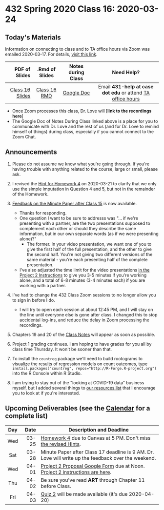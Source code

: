 # 432 Spring 2020 Class 16: 2020-03-24

## Today's Materials

Information on connecting to class and to TA office hours via Zoom was emailed 2020-03-17. For details, [visit this link](https://github.com/THOMASELOVE/2020-432/blob/master/zoom.md). 

PDF of Slides | .Rmd of Slides | Notes during Class | Need Help? 
------------: | :------------------: | :---------------------------: | :------------------------:
[Class 16 Slides](https://github.com/THOMASELOVE/2020-432/blob/master/classes/class16/432_2020_slides16.pdf) | [Class 16 RMD](https://github.com/THOMASELOVE/2020-432/blob/master/classes/class16/432_2020_slides16.Rmd) | [Google Doc](https://docs.google.com/document/d/1VpnXK654mVLJKMnbxMyhvLSEaOwyZhO2itaMf1a3N4U/edit?usp=sharing) | Email **431-help at case dot edu** or attend [TA office hours](https://github.com/THOMASELOVE/2020-432/blob/master/calendar.md#ta-office-hours)

- Once Zoom processes this class, Dr. Love will [**link to the recordings here**]
- The Google Doc of Notes During Class linked above is a place for you to communicate with Dr. Love and the rest of us (and for Dr. Love to remind himself of things) during class, especially if you cannot connect to the Zoom Chat.

## Announcements

1. Please do not assume we know what you're going through. If you're having trouble with anything related to the course, large or small, please ask.

2. I revised the [Hint for Homework 4](https://github.com/THOMASELOVE/2020-432/blob/master/homework/hw04/homework4_hints_2020-03-21.pdf) on 2020-03-21 to clarify that we only use the simple imputation in Question 4 and 5, but not in the remainder of the Homework.

3. [Feedback on the Minute Paper after Class 15](https://bit.ly/432-2020-minute-15-feedback) is now available.
    - Thanks for responding.
    - One question I want to be sure to addresss was "... if we're presenting with a partner, are the two presentations supposed to complement each other or should they describe the same information, but in our own separate words (as if we were presenting alone)?"
        - The former. In your video presentation, we want one of you to give the first half of the full presentation, and the other to give the second half. You're not giving two different versions of the same material - you're each presenting half of the complete presentation.
    - I've also adjusted the time limit for the video presentations [in the Project 2 Instructions](https://github.com/THOMASELOVE/2020-432/blob/master/projects/project2/README.md) to give you 3-5 minutes if you're working alone, and a total of 6-8 minutes (3-4 minutes each) if you are working with a partner.

4. I've had to change the 432 Class Zoom sessions to no longer allow you to sign in before I do. 
    - I will try to open each session at about 12:45 PM, and I will stay on the line until everyone else is gone after class. I changed this to stop accidental log-ins, and reduce the delay in Zoom processing the recordings.

5. Chapters 19 and 20 of the [Class Notes](https://thomaselove.github.io/2020-432-book/) will appear as soon as possible.

6. Project 1 grading continues. I am hoping to have grades for you all by class time Thursday. It won't be sooner than that.

7. To install the `countreg` package we'll need to build rootograms to visualize the results of regression models on count outcomes, type `install.packages("countreg", repos="http://R-Forge.R-project.org")` into the R Console within R Studio.

8. I am trying to stay out of the "looking at COVID-19 data" business myself, but I added several things to [our resources list](https://github.com/THOMASELOVE/2020-432/blob/master/covid19resources.md) that I encourage you to look at if you're interested.

## Upcoming Deliverables (see the [Calendar](https://github.com/THOMASELOVE/2020-432/blob/master/calendar.md) for a complete list)

Day | Date  | Description and Deadline
:--: | ----: | ----------------------------------------------------------------------------------------------
Wed | 03-25 | [Homework 4](https://github.com/THOMASELOVE/2020-432/tree/master/homework/hw04) due to Canvas at 5 PM. Don't miss [the revised Hints](https://github.com/THOMASELOVE/2020-432/blob/master/homework/hw04/homework4_hints_2020-03-21.pdf).
Sat | 03-28 | Minute Paper after Class 17 deadline is 9 AM. Dr. Love will write up the feedback over the weekend.
Wed | 04-01 | [Project 2 Proposal Google Form](http://bit.ly/432-2020-project2-proposal-form) due at Noon. [Project 2 instructions are here](https://github.com/THOMASELOVE/2020-432/tree/master/projects/project2).
Thu | 04-02 | Be sure you've read **ART** through Chapter 11 before Class.
Fri | 04-03 | [Quiz 2](https://github.com/THOMASELOVE/2020-432/tree/master/quizzes/quiz2) will be made available (it's due 2020-04-20)

